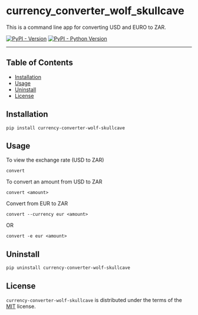 # currency_converter_wolf_skullcave
This is a command line app for converting USD and EURO to ZAR.


[![PyPI - Version](https://img.shields.io/pypi/v/currency-converter-wolf-skullcave.svg)](https://pypi.org/project/currency-converter-wolf-skullcave)
[![PyPI - Python Version](https://img.shields.io/pypi/pyversions/currency-converter-wolf-skullcave.svg)](https://pypi.org/project/currency-converter-wolf-skullcave)

-----

## Table of Contents

- [Installation](#installation)
- [Usage](#usage)
- [Uninstall](#uninstall)
- [License](#license)


## Installation

```console
pip install currency-converter-wolf-skullcave
```

## Usage

To view the exchange rate (USD to ZAR)
```console
convert
```

To convert an amount from USD to ZAR
```console
convert <amount>
```

Convert from EUR to ZAR
```console
convert --currency eur <amount>
```
OR
```console
convert -e eur <amount>
```

## Uninstall
```console
pip uninstall currency-converter-wolf-skullcave
```

## License

`currency-converter-wolf-skullcave` is distributed under the terms of the [MIT](https://spdx.org/licenses/MIT.html) license.
